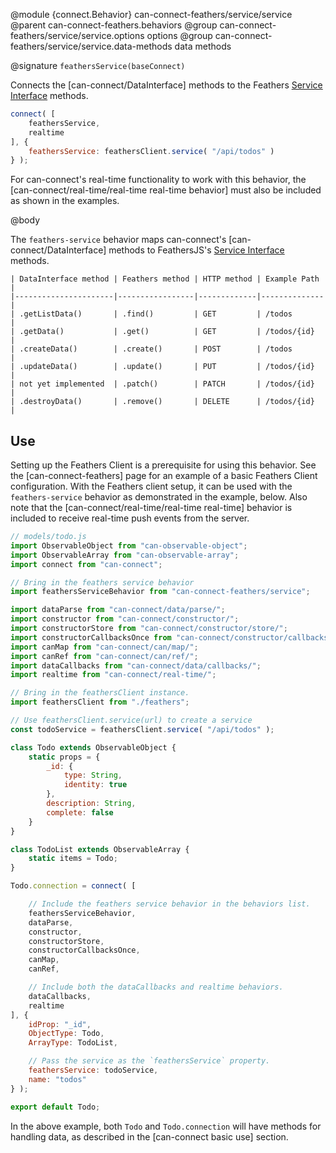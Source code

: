 @module {connect.Behavior} can-connect-feathers/service/service
@parent can-connect-feathers.behaviors
@group can-connect-feathers/service/service.options options
@group can-connect-feathers/service/service.data-methods data methods

@signature `feathersService(baseConnect)`

Connects the [can-connect/DataInterface] methods to the Feathers [Service Interface](https://docs.feathersjs.com/api/services.html) methods.

```js
connect( [
	feathersService,
	realtime
], {
	feathersService: feathersClient.service( "/api/todos" )
} );
```

For can-connect's real-time functionality to work with this behavior, the [can-connect/real-time/real-time real-time behavior] must also be included as shown in the examples.

@body

The `feathers-service` behavior maps can-connect's [can-connect/DataInterface] methods to FeathersJS's [Service Interface](https://docs.feathersjs.com/api/services.html) methods.

```
| DataInterface method | Feathers method | HTTP method | Example Path |
|----------------------|-----------------|-------------|--------------|
| .getListData()       | .find()         | GET         | /todos       |
| .getData()           | .get()          | GET         | /todos/{id}  |
| .createData()        | .create()       | POST        | /todos       |
| .updateData()        | .update()       | PUT         | /todos/{id}  |
| not yet implemented  | .patch()        | PATCH       | /todos/{id}  |
| .destroyData()       | .remove()       | DELETE      | /todos/{id}  |
```

## Use

Setting up the Feathers Client is a prerequisite for using this behavior.  See the [can-connect-feathers] page for an example of a basic Feathers Client configuration.  With the Feathers client setup, it can be used with the `feathers-service` behavior as demonstrated in the example, below.  Also note that the [can-connect/real-time/real-time real-time] behavior is included to receive real-time push events from the server.

```js
// models/todo.js
import ObservableObject from "can-observable-object";
import ObservableArray from "can-observable-array";
import connect from "can-connect";

// Bring in the feathers service behavior
import feathersServiceBehavior from "can-connect-feathers/service";

import dataParse from "can-connect/data/parse/";
import constructor from "can-connect/constructor/";
import constructorStore from "can-connect/constructor/store/";
import constructorCallbacksOnce from "can-connect/constructor/callbacks-once/";
import canMap from "can-connect/can/map/";
import canRef from "can-connect/can/ref/";
import dataCallbacks from "can-connect/data/callbacks/";
import realtime from "can-connect/real-time/";

// Bring in the feathersClient instance.
import feathersClient from "./feathers";

// Use feathersClient.service(url) to create a service
const todoService = feathersClient.service( "/api/todos" );

class Todo extends ObservableObject {
	static props = {
		_id: {
			type: String,
			identity: true
		},
		description: String,
		complete: false
	}
}

class TodoList extends ObservableArray {
	static items = Todo;
}

Todo.connection = connect( [

	// Include the feathers service behavior in the behaviors list.
	feathersServiceBehavior,
	dataParse,
	constructor,
	constructorStore,
	constructorCallbacksOnce,
	canMap,
	canRef,

	// Include both the dataCallbacks and realtime behaviors.
	dataCallbacks,
	realtime
], {
	idProp: "_id",
	ObjectType: Todo,
	ArrayType: TodoList,

	// Pass the service as the `feathersService` property.
	feathersService: todoService,
	name: "todos"
} );

export default Todo;
```

In the above example, both `Todo` and `Todo.connection` will have methods for handling data, as described in the [can-connect basic use] section.
